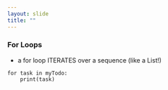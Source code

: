 ```yaml
---
layout: slide
title: ""
---
```

### For Loops

- a for loop ITERATES over a sequence (like a List!)

```
for task in myTodo:
    print(task)
```
